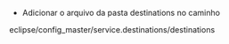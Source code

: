 
* Adicionar o arquivo da pasta destinations no caminho 

eclipse/config_master/service.destinations/destinations